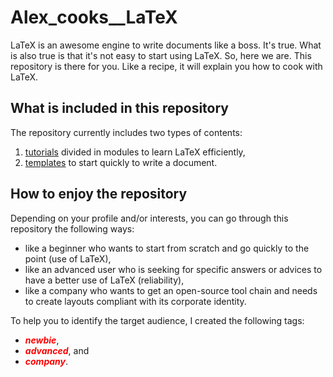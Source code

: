 
Alex_cooks__LaTeX
=================



LaTeX is an awesome engine to write documents like a boss.
It's true.
What is also true is that it's not easy to start using LaTeX.
So, here we are.
This repository is there for you.
Like a recipe, it will explain you how to cook with LaTeX.



What is included in this repository
-----------------------------------


The repository currently includes two types of contents:
1. [tutorials](Tutorials) divided in modules to learn LaTeX efficiently,
2. [templates](Templates) to start quickly to write a document.



How to enjoy the repository
---------------------------


Depending on your profile and/or interests, you can go through this repository the following ways:
* like a beginner who wants to start from scratch and go quickly to the point (use of LaTeX),
* like an advanced user who is seeking for specific answers or advices to have a better use of LaTeX (reliability),
* like a company who wants to get an open-source tool chain and needs to create layouts compliant with its corporate identity.

To help you to identify the target audience, I created the following tags:
* **_<font style="color:red">newbie</font>_**,
* **_<font style="color:red">advanced</font>_**, and
* **_<font style="color:red">company</font>_**.
